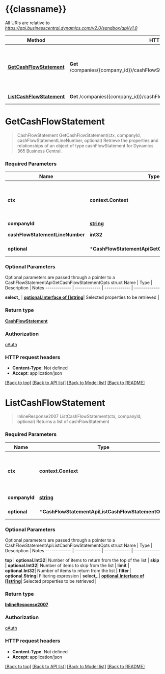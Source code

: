 # {{classname}}

All URIs are relative to *https://api.businesscentral.dynamics.com/v2.0/sandbox/api/v1.0*

Method | HTTP request | Description
------------- | ------------- | -------------
[**GetCashFlowStatement**](CashFlowStatementApi.md#GetCashFlowStatement) | **Get** /companies({company_id})/cashFlowStatement({cashFlowStatement_lineNumber}) | Retrieve the properties and relationships of an object of type cashFlowStatement for Dynamics 365 Business Central.
[**ListCashFlowStatement**](CashFlowStatementApi.md#ListCashFlowStatement) | **Get** /companies({company_id})/cashFlowStatement | Returns a list of cashFlowStatement

# **GetCashFlowStatement**
> CashFlowStatement GetCashFlowStatement(ctx, companyId, cashFlowStatementLineNumber, optional)
Retrieve the properties and relationships of an object of type cashFlowStatement for Dynamics 365 Business Central.

### Required Parameters

Name | Type | Description  | Notes
------------- | ------------- | ------------- | -------------
 **ctx** | **context.Context** | context for authentication, logging, cancellation, deadlines, tracing, etc.
  **companyId** | [**string**](.md)| id for company | 
  **cashFlowStatementLineNumber** | **int32**| lineNumber for cashFlowStatement | 
 **optional** | ***CashFlowStatementApiGetCashFlowStatementOpts** | optional parameters | nil if no parameters

### Optional Parameters
Optional parameters are passed through a pointer to a CashFlowStatementApiGetCashFlowStatementOpts struct
Name | Type | Description  | Notes
------------- | ------------- | ------------- | -------------


 **select_** | [**optional.Interface of []string**](string.md)| Selected properties to be retrieved | 

### Return type

[**CashFlowStatement**](cashFlowStatement.md)

### Authorization

[oAuth](../README.md#oAuth)

### HTTP request headers

 - **Content-Type**: Not defined
 - **Accept**: application/json

[[Back to top]](#) [[Back to API list]](../README.md#documentation-for-api-endpoints) [[Back to Model list]](../README.md#documentation-for-models) [[Back to README]](../README.md)

# **ListCashFlowStatement**
> InlineResponse2007 ListCashFlowStatement(ctx, companyId, optional)
Returns a list of cashFlowStatement

### Required Parameters

Name | Type | Description  | Notes
------------- | ------------- | ------------- | -------------
 **ctx** | **context.Context** | context for authentication, logging, cancellation, deadlines, tracing, etc.
  **companyId** | [**string**](.md)| id for company | 
 **optional** | ***CashFlowStatementApiListCashFlowStatementOpts** | optional parameters | nil if no parameters

### Optional Parameters
Optional parameters are passed through a pointer to a CashFlowStatementApiListCashFlowStatementOpts struct
Name | Type | Description  | Notes
------------- | ------------- | ------------- | -------------

 **top** | **optional.Int32**| Number of items to return from the top of the list | 
 **skip** | **optional.Int32**| Number of items to skip from the list | 
 **limit** | **optional.Int32**| Number of items to return from the list | 
 **filter** | **optional.String**| Filtering expression | 
 **select_** | [**optional.Interface of []string**](string.md)| Selected properties to be retrieved | 

### Return type

[**InlineResponse2007**](inline_response_200_7.md)

### Authorization

[oAuth](../README.md#oAuth)

### HTTP request headers

 - **Content-Type**: Not defined
 - **Accept**: application/json

[[Back to top]](#) [[Back to API list]](../README.md#documentation-for-api-endpoints) [[Back to Model list]](../README.md#documentation-for-models) [[Back to README]](../README.md)

